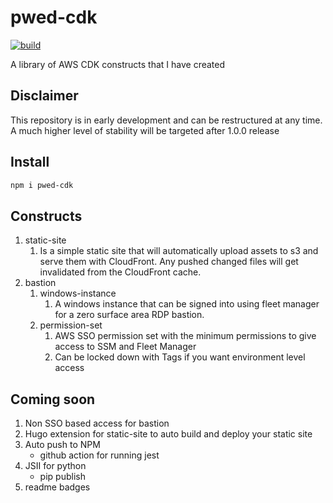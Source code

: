 # pwed-cdk

[![build](https://github.com/pwed/pwed-cdk/actions/workflows/build.yaml/badge.svg)](https://github.com/pwed/pwed-cdk/actions/workflows/build.yaml)

A library of AWS CDK constructs that I have created

## Disclaimer

This repository is in early development and can be restructured at any time.
A much higher level of stability will be targeted after 1.0.0 release

## Install

``` sh
npm i pwed-cdk
```

## Constructs

1. static-site
   1. Is a simple static site that will automatically upload assets to s3 and serve them with CloudFront. Any pushed changed files will get invalidated from the CloudFront cache.
2. bastion
   1. windows-instance
      1. A windows instance that can be signed into using fleet manager for a zero surface area RDP bastion.
   2. permission-set
      1. AWS SSO permission set with the minimum permissions to give access to SSM and Fleet Manager
      2. Can be locked down with Tags if you want environment level access

## Coming soon

1. Non SSO based access for bastion
2. Hugo extension for static-site to auto build and deploy your static site
3. Auto push to NPM
   - github action for running jest
4. JSII for python
   - pip publish
5. readme badges